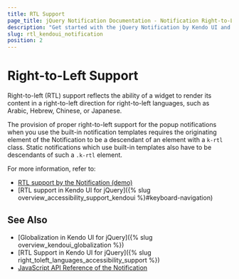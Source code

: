 ```yaml
---
title: RTL Support
page_title: jQuery Notification Documentation - Notification Right-to-Left Support
description: "Get started with the jQuery Notification by Kendo UI and learn about the RTL supports it provides."
slug: rtl_kendoui_notification
position: 2
---
```


# Right-to-Left Support

Right-to-left (RTL) support reflects the ability of a widget to render its content in a right-to-left direction for right-to-left languages, such as Arabic, Hebrew, Chinese, or Japanese.

The provision of proper right-to-left support for the popup notifications when you use the built-in notification templates requires the originating element of the Notification to be a descendant of an element with a `k-rtl` class. Static notifications which use built-in templates also have to be descendants of such a `.k-rtl` element.

For more information, refer to:
* [RTL support by the Notification (demo)](https://demos.telerik.com/kendo-ui/notification/right-to-left-support)
* [RTL support in Kendo UI for jQuery]({% slug overview_accessibility_support_kendoui %}#keyboard-navigation)

## See Also

* [Globalization in Kendo UI for jQuery]({% slug overview_kendoui_globalization %})
* [RTL Support in Kendo UI for jQuery]({% slug right_toleft_languages_accessibility_support %})
* [JavaScript API Reference of the Notification](/api/javascript/ui/notification)
